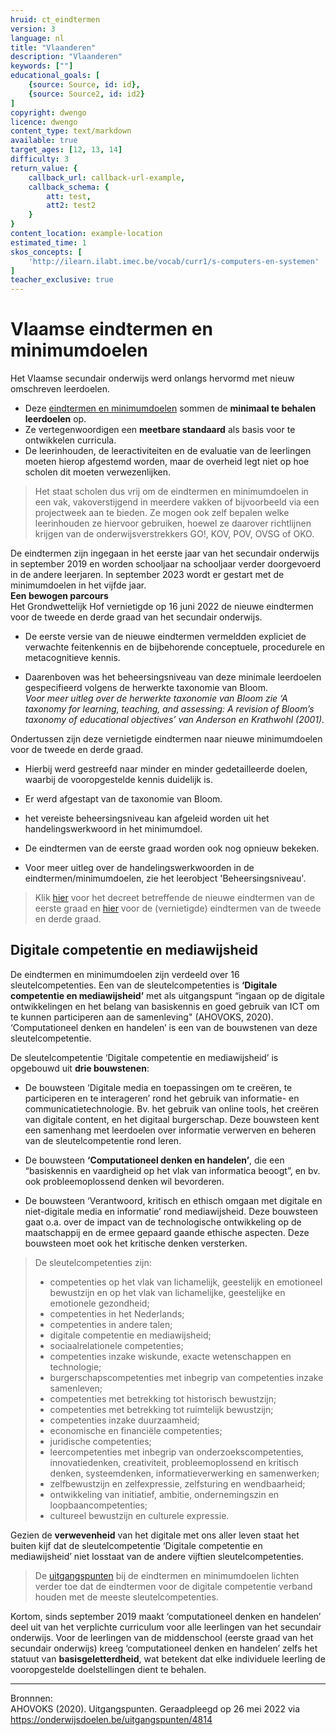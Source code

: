 ```yaml
---
hruid: ct_eindtermen
version: 3
language: nl
title: "Vlaanderen"
description: "Vlaanderen"
keywords: [""]
educational_goals: [
    {source: Source, id: id}, 
    {source: Source2, id: id2}
]
copyright: dwengo
licence: dwengo
content_type: text/markdown
available: true
target_ages: [12, 13, 14]
difficulty: 3
return_value: {
    callback_url: callback-url-example,
    callback_schema: {
        att: test,
        att2: test2
    }
}
content_location: example-location
estimated_time: 1
skos_concepts: [
    'http://ilearn.ilabt.imec.be/vocab/curr1/s-computers-en-systemen'
]
teacher_exclusive: true
---
```

# Vlaamse eindtermen en minimumdoelen

Het Vlaamse secundair onderwijs werd onlangs hervormd met nieuw omschreven leerdoelen. 
- Deze [eindtermen en minimumdoelen](https://onderwijsdoelen.be/) sommen de **minimaal te behalen leerdoelen** op.
- Ze vertegenwoordigen een **meetbare standaard** als basis voor te ontwikkelen curricula.
- De leerinhouden, de leeractiviteiten en de evaluatie van de leerlingen moeten hierop afgestemd worden, maar de overheid legt niet op hoe scholen dit moeten verwezenlijken.

> Het staat scholen dus vrij om de eindtermen en minimumdoelen in een vak, vakoverstijgend in meerdere vakken of bijvoorbeeld via een projectweek aan te bieden. Ze mogen ook zelf bepalen welke leerinhouden ze hiervoor gebruiken, hoewel ze daarover richtlijnen krijgen van de onderwijsverstrekkers GO!, KOV, POV, OVSG of OKO.

<div class="alert alert-box alert-success">
De eindtermen zijn ingegaan in het eerste jaar van het secundair onderwijs in september 2019 en worden schooljaar na schooljaar verder doorgevoerd in de andere leerjaren. In september 2023 wordt er gestart met de minimumdoelen in het vijfde jaar.
</div>

<div class="alert alert-box alert-secondary">
<strong>Een bewogen parcours</strong><br>
Het Grondwettelijk Hof vernietigde op 16 juni 2022 de nieuwe eindtermen voor de tweede en derde graad van het secundair onderwijs. 
<ul><li>De eerste versie van de nieuwe eindtermen vermeldden expliciet de verwachte feitenkennis en de bijbehorende conceptuele, procedurele en metacognitieve kennis.</li></ul> 
<ul><li>Daarenboven was het beheersingsniveau van deze minimale leerdoelen gespecifieerd volgens de herwerkte taxonomie van Bloom.<br><em>Voor meer uitleg over de herwerkte taxonomie van Bloom zie ‘A taxonomy for learning, teaching, and assessing: A revision of Bloom’s taxonomy of educational objectives’ van Anderson en Krathwohl (2001).</em></li></ul>
Ondertussen zijn deze vernietigde eindtermen naar nieuwe minimumdoelen voor de tweede en derde graad. 
<ul><li>Hierbij werd gestreefd naar minder en minder gedetailleerde doelen, waarbij de vooropgestelde kennis duidelijk is.</li></ul>
<ul><li>Er werd afgestapt van de taxonomie van Bloom.</li></ul> 
<ul><li>het vereiste beheersingsniveau kan afgeleid worden uit het handelingswerkwoord in het minimumdoel.</li></ul> 
<ul><li>De eindtermen van de eerste graad worden ook nog opnieuw bekeken.</li></ul> 
<ul><li>Voor meer uitleg over de handelingswerkwoorden in de eindtermen/minimumdoelen, zie het leerobject 'Beheersingsniveau'.</li></ul> 
</div>

> Klik [hier](https://codex.vlaanderen.be/PrintDocument.ashx?id=1031619&datum=&geannoteerd=false&print=false) voor het decreet betreffende de nieuwe eindtermen van de eerste graad en [hier](https://codex.vlaanderen.be/PrintDocument.ashx?id=1035582&datum=&geannoteerd=false&print=false) voor de (vernietigde) eindtermen van de tweede en derde graad. 

## Digitale competentie en mediawijsheid

De eindtermen en minimumdoelen zijn verdeeld over 16 sleutelcompetenties. Een van de sleutelcompetenties is **‘Digitale competentie en mediawijsheid’** met als uitgangspunt “ingaan op de digitale ontwikkelingen en het belang van basiskennis en goed gebruik van ICT om te kunnen participeren aan de samenleving" (AHOVOKS, 2020). ‘Computationeel denken en handelen’ is een van de bouwstenen van deze sleutelcompetentie.

De sleutelcompetentie ‘Digitale competentie en mediawijsheid’ is opgebouwd uit **drie bouwstenen**: 

* De bouwsteen ‘Digitale media en toepassingen om te creëren, te participeren en te interageren’ rond het gebruik van informatie- en communicatietechnologie. Bv. het gebruik van online tools, het creëren van digitale content, en het digitaal burgerschap. Deze bouwsteen kent een samenhang met leerdoelen over informatie verwerven en beheren van de sleutelcompetentie rond leren. 

* De bouwsteen **‘Computationeel denken en handelen’**, die een “basiskennis en vaardigheid op het vlak van informatica beoogt”, en bv. ook probleemoplossend denken wil bevorderen. 

* De bouwsteen ‘Verantwoord, kritisch en ethisch omgaan met digitale en niet-digitale media en informatie’ rond mediawijsheid. Deze bouwsteen gaat o.a. over de impact van de technologische ontwikkeling op de maatschappij en de ermee gepaard gaande ethische aspecten. Deze bouwsteen moet ook het kritische denken versterken. 

> De sleutelcompetenties zijn:
> - competenties op het vlak van lichamelijk, geestelijk en emotioneel bewustzijn en op het vlak van lichamelijke, geestelijke en emotionele gezondheid;
> - competenties in het Nederlands;
> - competenties in andere talen;
> - digitale competentie en mediawijsheid;
> - sociaalrelationele competenties;
> - competenties inzake wiskunde, exacte wetenschappen en technologie;
> - burgerschapscompetenties met inbegrip van competenties inzake samenleven;
> - competenties met betrekking tot historisch bewustzijn;
> - competenties met betrekking tot ruimtelijk bewustzijn;
> - competenties inzake duurzaamheid;
> - economische en financiële competenties;
> - juridische competenties;
> - leercompetenties met inbegrip van onderzoekscompetenties, innovatiedenken, creativiteit, probleemoplossend en kritisch denken, systeemdenken, informatieverwerking en samenwerken;
> - zelfbewustzijn en zelfexpressie, zelfsturing en wendbaarheid;
> - ontwikkeling van initiatief,  ambitie, ondernemingszin en loopbaancompetenties;
> - cultureel bewustzijn en culturele expressie. 

Gezien de **verwevenheid** van het digitale met ons aller leven staat het buiten kijf dat de sleutelcompetentie ‘Digitale competentie en mediawijsheid’ niet losstaat van de andere vijftien sleutelcompetenties. 

> De [uitgangspunten](onderwijsdoelen.be/uitgangspunten/4814) bij de eindtermen en minimumdoelen lichten verder toe dat de eindtermen voor de digitale competentie verband houden met de meeste sleutelcompetenties.

<div class="alert alert-box alert-success">
Kortom, sinds september 2019 maakt ‘computationeel denken en handelen’ deel uit van het verplichte curriculum voor alle leerlingen van het secundair onderwijs. Voor de leerlingen van de middenschool (eerste graad van het secundair onderwijs) kreeg ‘computationeel denken en handelen’ zelfs het statuut van <strong>basisgeletterdheid</strong>, wat betekent dat elke individuele leerling de vooropgestelde doelstellingen dient te behalen. 
</div>

----------------
Bronnnen:<br>
AHOVOKS (2020). Uitgangspunten. Geraadpleegd op 26 mei 2022 via https://onderwijsdoelen.be/uitgangspunten/4814
